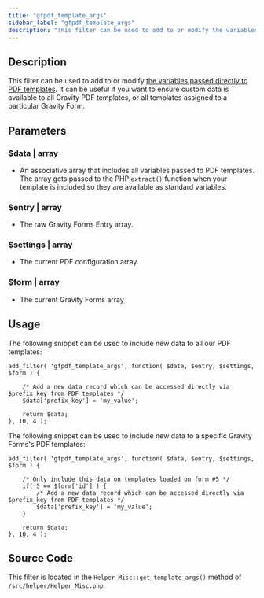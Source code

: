 ```yaml
---
title: "gfpdf_template_args"
sidebar_label: "gfpdf_template_args"
description: "This filter can be used to add to or modify the variables passed directly to PDF templates."
---
```


## Description 

This filter can be used to add to or modify [the variables passed directly to PDF templates](../first-custom-pdf.md#variables-available). It can be useful if you want to ensure custom data is available to all Gravity PDF templates, or all templates assigned to a particular Gravity Form.

## Parameters 

### $data | array
*  An associative array that includes all variables passed to PDF templates. The array gets passed to the PHP `extract()` function when your template is included so they are available as standard variables. 

### $entry | array
*  The raw Gravity Forms Entry array.

### $settings | array
*  The current PDF configuration array.

### $form | array
*  The current Gravity Forms array

## Usage 

The following snippet can be used to include new data to all our PDF templates:

```
add_filter( 'gfpdf_template_args', function( $data, $entry, $settings, $form ) {

	/* Add a new data record which can be accessed directly via $prefix_key from PDF templates */
	$data['prefix_key'] = 'my_value';

	return $data;
}, 10, 4 );
```

The following snippet can be used to include new data to a specific Gravity Forms's PDF templates:

```
add_filter( 'gfpdf_template_args', function( $data, $entry, $settings, $form ) {

	/* Only include this data on templates loaded on form #5 */
	if( 5 == $form['id'] ) {
		/* Add a new data record which can be accessed directly via $prefix_key from PDF templates */
		$data['prefix_key'] = 'my_value';
	}

	return $data;
}, 10, 4 );
```

## Source Code 

This filter is located in the `Helper_Misc::get_template_args()` method of `/src/helper/Helper_Misc.php`.